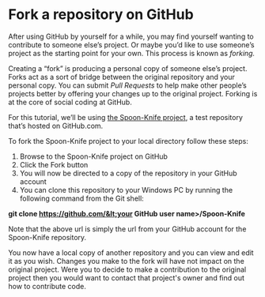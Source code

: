 # Fork a repository on GitHub

After using GitHub by yourself for a while, you may find yourself wanting to contribute to someone else’s project. Or maybe you’d like to use someone’s project as the starting point for your own. This process is known as _forking._

Creating a “fork” is producing a personal copy of someone else’s project. Forks act as a sort of bridge between the original repository and your personal copy. You can submit _Pull Requests_ to help make other people’s projects better by offering your changes up to the original project. Forking is at the core of social coding at GitHub.

For this tutorial, we’ll be using [the Spoon-Knife project](https://github.com/octocat/Spoon-Knife), a test repository that’s hosted on GitHub.com.

To fork the Spoon-Knife project to your local directory follow these steps:

1. Browse to the Spoon-Knife project on GitHub
2. Click the Fork button
3. You will now be directed to a copy of the repository in your GitHub account
4. You can clone this repository to your Windows PC by running the following command from the Git shell:

**git clone https://github.com/&lt;your GitHub user name&gt;/Spoon-Knife**

Note that the above url is simply the url from your GitHub account for the Spoon-Knife repository.

You now have a local copy of another repository and you can view and edit it as you wish. Changes you make to the fork will have not impact on the original project. Were you to decide to make a contribution to the original project then you would want to contact that project's owner and find out how to contribute code.

